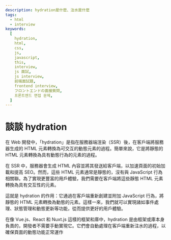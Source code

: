 ```yaml
---
description: hydration是什麼、注水是什麼
tags:
  - html
  - interview
keywords:
  [
    hydration,
    html,
    css,
    js,
    javascript,
    this,
    interview,
    js 面試,
    js interview,
    前端面試題,
    frontend interview,
    フロントエンドの面接質問,
    프론트엔드 면접 문제,
  ]
---
```


# 談談 hydration
在 Web 開發中，「hydration」是指在服務器端渲染（SSR）後，在客戶端將服務器生成的 HTML 元素轉換為可交互的動態元素的過程。簡單來說，它是將靜態的 HTML 元素轉換為具有動態行為的元素的過程。

在 SSR 中，服務器會生成 HTML 內容並將其發送給客戶端，以加速頁面的初始加載和提高 SEO。然而，這些 HTML 元素通常是靜態的，沒有與 JavaScript 行為相關聯。為了實現更豐富的用戶體驗，我們需要在客戶端將這些靜態 HTML 元素轉換為具有交互性的元素。

這就是 hydration 的作用：它通過在客戶端重新創建並附加 JavaScript 行為，將靜態的 HTML 元素轉換為動態的元素。這樣一來，我們就可以實現諸如事件處理、狀態管理和動態更新等功能，從而提供更好的用戶體驗。

在像 Vue.js、React 和 Nuxt.js 這樣的框架和庫中，hydration 是由框架或庫本身負責的，開發者不需要手動實現它。它們會自動處理在客戶端重新注水的過程，以確保頁面的動態功能正常運作
